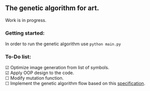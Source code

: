 ## The genetic algorithm for art.
Work is in progress.

### Getting started:
In order to run the genetic algorithm use 
```python main.py```

### To-Do list:
☑ Optimize image generation from list of symbols. \
☑ Apply OOP design to the code. \
☐ Modify mutation function. \
☐ Implement the genetic algorithm flow based on this [specification](https://towardsdatascience.com/introduction-to-genetic-algorithms-including-example-code-e396e98d8bf3).